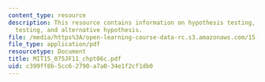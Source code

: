 ```yaml
---
content_type: resource
description: This resource contains information on hypothesis testing, hypothesis
  testing, and alternative hypothesis.
file: /media/https%3A/open-learning-course-data-rc.s3.amazonaws.com/15-075j-statistical-thinking-and-data-analysis-fall-2011/c399ff8b5cc62790a7a034e1f2cf1db0_MIT15_075JF11_chpt06c.pdf
file_type: application/pdf
resourcetype: Document
title: MIT15_075JF11_chpt06c.pdf
uid: c399ff8b-5cc6-2790-a7a0-34e1f2cf1db0
---
```

